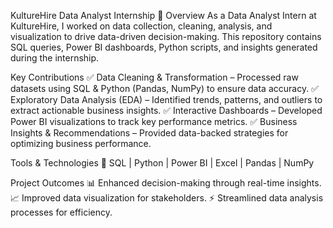 KultureHire Data Analyst Internship 🚀
Overview
As a Data Analyst Intern at KultureHire, I worked on data collection, cleaning, analysis, and visualization to drive data-driven decision-making. This repository contains SQL queries, Power BI dashboards, Python scripts, and insights generated during the internship.

Key Contributions
✅ Data Cleaning & Transformation – Processed raw datasets using SQL & Python (Pandas, NumPy) to ensure data accuracy.
✅ Exploratory Data Analysis (EDA) – Identified trends, patterns, and outliers to extract actionable business insights.
✅ Interactive Dashboards – Developed Power BI visualizations to track key performance metrics.
✅ Business Insights & Recommendations – Provided data-backed strategies for optimizing business performance.

Tools & Technologies
🔹 SQL | Python | Power BI | Excel | Pandas | NumPy

Project Outcomes
📊 Enhanced decision-making through real-time insights.
📈 Improved data visualization for stakeholders.
⚡ Streamlined data analysis processes for efficiency.
